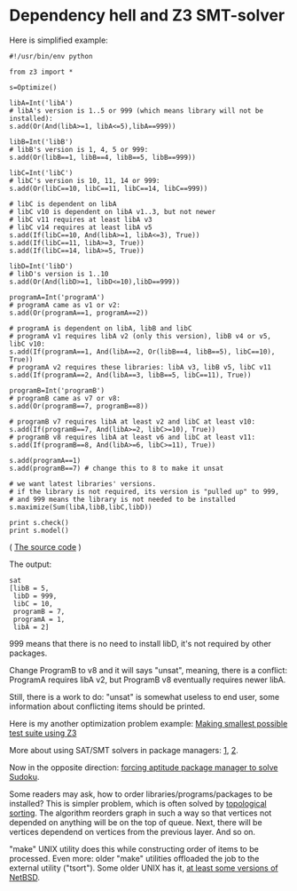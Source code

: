 # Dependency hell and Z3 SMT-solver

Here is simplified example:

	#!/usr/bin/env python

	from z3 import *

	s=Optimize()

	libA=Int('libA')
	# libA's version is 1..5 or 999 (which means library will not be installed):
	s.add(Or(And(libA>=1, libA<=5),libA==999))

	libB=Int('libB')
	# libB's version is 1, 4, 5 or 999:
	s.add(Or(libB==1, libB==4, libB==5, libB==999))

	libC=Int('libC')
	# libC's version is 10, 11, 14 or 999:
	s.add(Or(libC==10, libC==11, libC==14, libC==999))

	# libC is dependent on libA
	# libC v10 is dependent on libA v1..3, but not newer
	# libC v11 requires at least libA v3
	# libC v14 requires at least libA v5
	s.add(If(libC==10, And(libA>=1, libA<=3), True))
	s.add(If(libC==11, libA>=3, True))
	s.add(If(libC==14, libA>=5, True))

	libD=Int('libD')
	# libD's version is 1..10
	s.add(Or(And(libD>=1, libD<=10),libD==999))

	programA=Int('programA')
	# programA came as v1 or v2:
	s.add(Or(programA==1, programA==2))

	# programA is dependent on libA, libB and libC
	# programA v1 requires libA v2 (only this version), libB v4 or v5, libC v10:
	s.add(If(programA==1, And(libA==2, Or(libB==4, libB==5), libC==10), True))
	# programA v2 requires these libraries: libA v3, libB v5, libC v11
	s.add(If(programA==2, And(libA==3, libB==5, libC==11), True))

	programB=Int('programB')
	# programB came as v7 or v8:
	s.add(Or(programB==7, programB==8))

	# programB v7 requires libA at least v2 and libC at least v10:
	s.add(If(programB==7, And(libA>=2, libC>=10), True))
	# programB v8 requires libA at least v6 and libC at least v11:
	s.add(If(programB==8, And(libA>=6, libC>=11), True))

	s.add(programA==1)
	s.add(programB==7) # change this to 8 to make it unsat

	# we want latest libraries' versions.
	# if the library is not required, its version is "pulled up" to 999,
	# and 999 means the library is not needed to be installed
	s.maximize(Sum(libA,libB,libC,libD))

	print s.check()
	print s.model()

( [The source code](https://github.com/dennis714/random_notes/blob/master/dependency/dependency.py) )

The output:

	sat
	[libB = 5,
	 libD = 999,
	 libC = 10,
	 programB = 7,
	 programA = 1,
	 libA = 2]

999 means that there is no need to install libD, it's not required by other packages.

Change ProgramB to v8 and it will says "unsat", meaning, there is a conflict:
ProgramA requires libA v2, but ProgramB v8 eventually requires newer libA.

Still, there is a work to do: "unsat" is somewhat useless to end user, some information about conflicting items should be
printed.

Here is my another optimization problem example: [Making smallest possible test suite using Z3](https://yurichev.com/blog/set_cover/)

More about using SAT/SMT solvers in package managers: [1](https://research.swtch.com/version-sat),
[2](https://cseweb.ucsd.edu/~lerner/papers/opium.pdf).

Now in the opposite direction: [forcing aptitude package manager to solve Sudoku](http://web.archive.org/web/20160326062818/http://algebraicthunk.net/~dburrows/blog/entry/package-management-sudoku/).

Some readers may ask, how to order libraries/programs/packages to be installed?
This is simpler problem, which is often solved by [topological sorting](https://en.wikipedia.org/wiki/Topological_sorting).
The algorithm reorders graph in such a way so that vertices not depended on anything will be on the top of queue.
Next, there will be vertices dependend on vertices from the previous layer. And so on.

"make" UNIX utility does this while constructing order of items to be processed.
Even more: older "make" utilities offloaded the job to the external utility ("tsort").
Some older UNIX has it, [at least some versions of NetBSD](http://netbsd.gw.com/cgi-bin/man-cgi/man?tsort+1+NetBSD-current).

